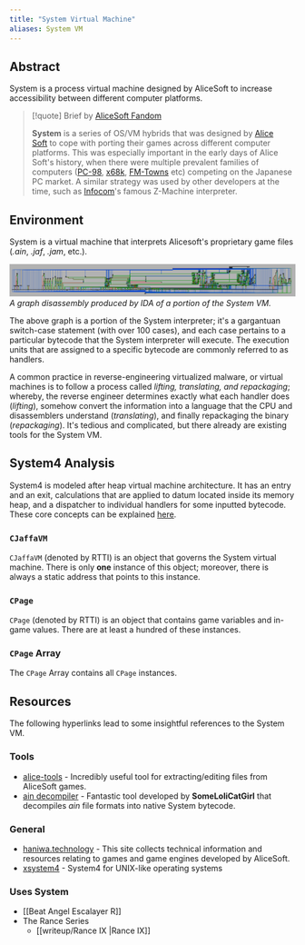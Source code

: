 ```yaml
---
title: "System Virtual Machine"
aliases: System VM
---
```

## Abstract
System is a process virtual machine designed by AliceSoft to increase accessibility between different computer platforms. 

> [!quote] Brief by [AliceSoft Fandom](https://alicesoft.fandom.com/wiki/System)
>
> **System** is a series of OS/VM hybrids that was designed by [Alice Soft](https://www.alicesoft.com/) to cope with porting their games across different computer platforms. This was especially important in the early days of Alice Soft's history, when there were multiple prevalent families of computers ([PC-98](http://en.wikipedia.org/wiki/NEC_PC-9801 "wikipedia:NEC PC-9801"), [x68k](http://en.wikipedia.org/wiki/x68k "wikipedia:x68k"), [FM-Towns](http://en.wikipedia.org/wiki/FM-Towns "wikipedia:FM-Towns") etc) competing on the Japanese PC market. A similar strategy was used by other developers at the time, such as [Infocom](http://en.wikipedia.org/wiki/Infocom "wikipedia:Infocom")'s famous Z-Machine interpreter.

## Environment
System is a virtual machine that interprets Alicesoft's proprietary game files (*.ain*, *.jaf*, *.jam*, etc.).

![System-Interprepter](images/system42-interprepter.png)*A graph disassembly produced by IDA of a portion of the System VM.*

The above graph is a portion of the System interpreter; it's a gargantuan switch-case statement (with over 100 cases), and each case pertains to a particular bytecode that the System interpreter will execute. The execution units that are assigned to a specific bytecode are commonly referred to as handlers.  

A common practice in reverse-engineering virtualized malware, or virtual machines is to follow a process called _lifting, translating, and repackaging_; whereby, the reverse engineer determines exactly what each handler does (_lifting_), somehow convert the information into a language that the CPU and disassemblers understand (_translating_), and finally repackaging the binary (_repackaging_). It's tedious and complicated, but there already are existing tools for the System VM.

## System4 Analysis
System4 is modeled after heap virtual machine architecture. It has an entry and an exit, calculations that are applied to datum located inside its memory heap, and a dispatcher to individual handlers for some inputted bytecode. These core concepts can be explained [here](https://www.youtube.com/watch?v=b6udPT79itk).

### `CJaffaVM`
`CJaffaVM` (denoted by RTTI) is an object that governs the System virtual machine. There is only **one** instance of this object; moreover, there is always a static address that points to this instance.

### `CPage`
`CPage` (denoted by RTTI) is an object that contains game variables and in-game values. There are at least a hundred of these instances.

### `CPage` Array
The `CPage` Array contains all `CPage` instances.

## Resources
The following hyperlinks lead to some insightful references to the System VM.

### Tools
- [alice-tools](https://github.com/nunuhara/alice-tools) - Incredibly useful tool for extracting/editing files from AliceSoft games.
- [ain decompiler](https://github.com/UserUnknownFactor/AinDecompiler) -  Fantastic tool developed by **SomeLoliCatGirl** that decompiles *ain* file formats into native System bytecode.

### General
- [haniwa.technology](https://haniwa.technology/) - This site collects technical information and resources relating to games and game engines developed by AliceSoft.
- [xsystem4](https://github.com/nunuhara/xsystem4) - System4 for UNIX-like operating systems

### Uses System
- [[Beat Angel Escalayer R]]
- The Rance Series
	- [[writeup/Rance IX |Rance IX]]